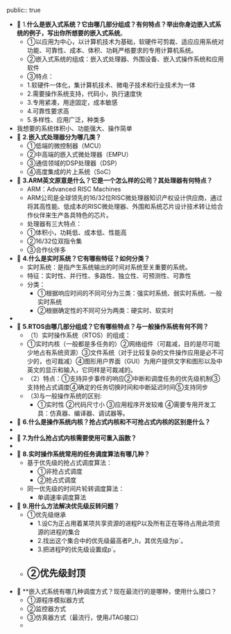 public:: true

- 🔵 1.**什么是嵌入式系统？它由哪几部分组成？有何特点？举出你身边嵌入式系统的例子，写出你所想要的嵌入式系统**。
	- ①以应用为中心，以计算机技术为基础，软硬件可剪裁、适应应用系统对功能、可靠性、成本、体积、功耗严格要求的专用计算机系统。
	- ②嵌入式系统的组成：嵌入式处理器、外围设备、嵌入式操作系统和应用软件
	- ③特点：
	- 1.软硬件一体化，集计算机技术、微电子技术和行业技术为一体
	- 2.需要操作系统支持，代码小，执行速度快
	- 3.专用紧凑，用途固定，成本敏感
	- 4.可靠性要求高
	- 5.多样性、应用广泛，种类多
- 我想要的系统体积小、功能强大、操作简单
- 🔵 **2.嵌入式处理器分为哪几类？**
	- ①低端的微控制器（MCU）
	- ②中高端的嵌入式微处理器（EMPU）
	- ③通信领域的DSP处理器（DSP）
	- ④高度集成的片上系统（SoC）
- 🔵 **3.ARM英文原意是什么？它是一个怎么样的公司？其处理器有何特点？**
	- ARM：Advanced RISC Machines
	- ARM公司是全球领先的16/32位RISC微处理器知识产权设计供应商，通过将其高性能、低成本的RISC微处理器、外围和系统芯片设计技术转让给合作伙伴来生产各具特色的芯片。
	- 处理器有三大特点：
	- ①体积小，功耗低、成本低、性能高
	- ②16/32位双指令集
	- ③合作伙伴多
- 🔵 **4.什么是实时系统？它有哪些特征？如何分类？**
	- 实时系统：是指产生系统输出的时间对系统至关重要的系统。
	- 特征：实时性、并行性、多路性、独立性、可预测性、可靠性
	- 分类：
		- ①根据响应时间的不同可分为三类：强实时系统、弱实时系统、一般实时系统
		- ②根据确定性的不同可分为两类：硬实时、软实时
-
- 🔵 **5.RTOS由哪几部分组成？它有哪些特点？与一般操作系统有何不同？**
	- （1）实时操作系统（RTOS）的组成：
	- ①实时内核（一般都是多任务的）②网络组件（可裁减，目的是尽可能少地占有系统资源）③文件系统（对于比较复杂的文件操作应用是必不可少的，也可裁减）④图形用户界面（GUI）为用户提供文字和图形以及中英文的显示和输入，它同样是可裁减的。
	- （2）特点：①支持异步事件的响应②中断和调度任务的优先级机制③支持抢占式调度④确定的任务切换时间和中断延迟时间⑤支持同步
	- （3)与一般操作系统的区别:
		- ①实时性  ②代码尺寸小 ③应用程序开发较难  ④需要专用开发工具：仿真器、编译器、调试器等。
- 🔵 **6.什么是操作系统内核？抢占式内核和不可抢占式内核的区别是什么？**
-
- 🔵 **7.为什么抢占式内核需要使用可重入函数？**
-
- 🔵 **8.实时操作系统常用的任务调度算法有哪几种？**
	- 基于优先级的抢占式调度算法：
		- ①非抢占式调度
		- ②抢占式调度
	- 同一优先级的时间片轮转调度算法：
		- 单调速率调度算法
- 🔵 **9.用什么方法解决优先级反转问题？**
	- ①优先级继承
		- 1.设C为正占用着某项共享资源的进程P以及所有正在等待占用此项资源的进程的集合
		- 2.找出这个集合中的优先级最高者P_h，其优先级为p`。
		- 3.把进程P的优先级设置成p`。
	- ②优先级封顶
		-
- 🔵 **嵌入式系统有哪几种调度方式？现在最流行的是哪种，使用什么接口？
	- ①源程序模拟器方式
	- ②监控器方式
	- ③仿真器方式（最流行，使用JTAG接口）
	-